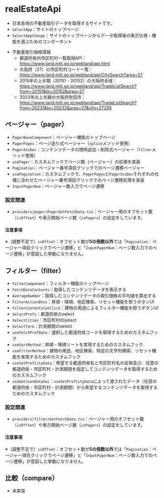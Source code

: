 # realEstateApi
- 日本各地の不動産取引データを取得するサイトです。
- `SelectApp`：サイトのトップページ
- `SelectAppChange`：サイトのトップページからデータ取得後の表示仕様・機能を選ぶためのコンポーネント

* 不動産取引価格情報
  * 都道府県内市区町村一覧取得API：https://www.land.mlit.go.jp/webland/api.html
  * 大阪府（27）の市区町村コード一覧：https://www.land.mlit.go.jp/webland/api/CitySearch?area=27
  * 2015年の上半期（20151 - 20152）の大阪府全域：https://www.land.mlit.go.jp/webland/api/TradeListSearch?from=20151&to=20152&area=27
  * 2023年の上半期の大阪府吹田市：https://www.land.mlit.go.jp/webland/api/TradeListSearch?from=20231&to=20232&area=27&city=27205

## ページャー（pager）
- `PagerBaseComponent`：ページャー機能のトップページ
- `PagerPages`：ページ送り式ページャー（`splice`メソッド使用）
- `PagerIncDec`：コンテンツデータの随時追加・削除式ページャー（`filter`メソッド使用）
- `usePager`：カスタムフックでページ数（ページャー）の処理を実装
- `Pagination`：ページャー番号項目クリックでのページ遷移ページャー
- `usePagination`：カスタムフックで、`PagerPages`と`PagerIncDec`それぞれの仕様に合わせたページャー番号項目クリックでのページ遷移処理を実装
- `InputPagerNum`：ページャー数入力でページ遷移

### 設定関連
- `providers/pager/PagerGetFetchData.tsx`：ページャー用のオフセット数（`isOffset`）や表示開始ページ数（`isPagers`）の設定をしています。

#### 注意事項
※（調整不足で）`isOffset`：オフセット数が**5の倍数以外**では「`Pagination`：ページャー項目クリックでページ遷移」と「`InputPagerNum`：ページ数入力でのページ遷移」が意図した挙動になりません。

## フィルター（filter）
- `FilterComponent`：フィルター機能のトップページ
- `FetchDataContents`：取得したコンテンツデータを表示する
- `AverageNumber`：取得したコンテンツデータの取引価格の平均値を算出する
- `FilterActionBtns`：昇順・降順、地区検索、リセット機能を担うボタンUI
- `FilterContentsCatClick`：建物の用途によるフィルター機能を担うボタンUI
- `SelectPrefs`：都道府県のselect
- `SelectCities`：市区町村のselect
- `SelectTerm`：計測期間のselect
- `useFetchPrefData`：選択した都道府県コードを取得するためのカスタムフック
- `useSortMethod`：昇順・降順ソートを実現するためのカスタムフック
- `useFilterMethod`：建物の用途、地区検索、特定の文字列検索、リセット機能を実現するためのカスタムフック
- `useSetPrefCityData`：希望する都道府県名と市区町村名の反映及び、任意の都道府県・市区町村・計測期間を指定してコンテンツデータを取得するためのカスタムフック
- `useGetJsonDataXai`：`useSetPrefCityData`によって渡されたデータ（任意の都道府県・市区町村・計測期間）から希望するコンテンツデータを取得するためのカスタムフック

### 設定関連
- `providers/filter/GetFetchData.tsx`：ページャー用のオフセット数（`isOffset`）や表示開始ページ数（`isPagers`）の設定をしています。

#### 注意事項
※（調整不足で）`isOffset`：オフセット数が**5の倍数以外**では「`Pagination`：ページャー項目クリックでページ遷移」と「`InputPagerNum`：ページ数入力でのページ遷移」が意図した挙動になりません。

## 比較（compare）
- 未実装